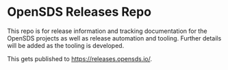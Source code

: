 # OpenSDS Releases Repo

This repo is for release information and tracking documentation for the OpenSDS
projects as well as release automation and tooling. Further details will be
added as the tooling is developed.

This gets published to https://releases.opensds.io/.


